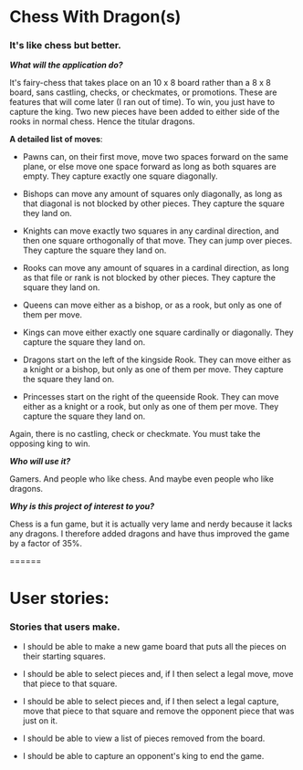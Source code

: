 # Chess With Dragon(s)
### It's like chess but better.

***What will the application do?***  

It's fairy-chess that takes place on an 10 x 8 board rather than a 8 x 8 board, sans castling, checks, or checkmates,
or promotions. These are features that will come later (I ran out of time). To win, you just have to capture the king. 
Two new pieces have been added to either side of the rooks in normal chess. Hence the titular dragons.

**A detailed list of moves**:
- Pawns can, on their first move, move two spaces forward on the same plane, or else move one space forward
  as long as both squares are empty. They capture exactly one square diagonally.


- Bishops can move any amount of squares only diagonally, as long as that diagonal is not blocked by other pieces. They
  capture the square they land on.


- Knights can move exactly two squares in any cardinal direction, and then one square orthogonally of that move. They
  can jump over pieces. They capture the square they land on.


- Rooks can move any amount of squares in a cardinal direction, as long as that file or rank is not blocked by other
  pieces. They capture the square they land on.


- Queens can move either as a bishop, or as a rook, but only as one of them per move.


- Kings can move either exactly one square cardinally or diagonally. They capture the square they land on.

- Dragons start on the left of the kingside Rook. They can move either as a knight or a bishop, but only as one of them
  per move. They capture the square they land on.


- Princesses start on the right of the queenside Rook. They can move either as a knight or a rook, but only as one of
  them per move. They capture the square they land on.


Again, there is no castling, check or checkmate. You must take the opposing king to win.

***Who will use it?***

Gamers. And people who like chess. And maybe even people who like dragons.

***Why is this project of interest to you?***

Chess is a fun game, but it is actually very lame and nerdy because it lacks any dragons. I therefore added dragons and
have thus improved the game by a factor of 35%.

======

# User stories: 
### Stories that users make.

- I should be able to make a new game board that puts all the pieces on their starting squares.


- I should be able to select pieces and, if I then select a legal move, move that piece to that square.


- I should be able to select pieces and, if I then select a legal capture, move that piece to that square and remove
  the opponent piece that was just on it.


- I should be able to view a list of pieces removed from the board.


- I should be able to capture an opponent's king to end the game.

